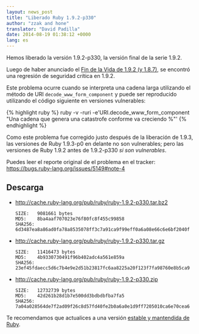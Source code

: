 ```yaml
---
layout: news_post
title: "Liberado Ruby 1.9.2-p330"
author: "zzak and hone"
translator: "David Padilla"
date: 2014-08-19 01:38:12 +0000
lang: es
---
```


Hemos liberado la versión 1.9.2-p330, la versión final de la serie 1.9.2.

Luego de haber anunciado el
[Fin de la Vida de 1.9.2 (y 1.8.7)](https://www.ruby-lang.org/es/news/2014/07/01/eol-for-1-8-7-and-1-9-2/),
se encontró una regresión de seguridad crítica en 1.9.2.

Este problema ocurre cuando se interpreta una cadena larga utilizando el método
de URI `decode_www_form_component` y puede ser reproducido utilizando el código
siguiente en versiones vulnerables:

{% highlight ruby %}
ruby -v -ruri -e'URI.decode_www_form_component "Una cadena que genera una catastrofe conforme va creciendo %"'
{% endhighlight %}

Como este problema fue corregido justo después de la liberación de 1.9.3,
las versiones de Ruby 1.9.3-p0 en delante no son vulnerables;
pero las versiones de Ruby 1.9.2 antes de 1.9.2-p330 _si son vulnerables_.

Puedes leer el reporte original de el problema en el tracker:
<https://bugs.ruby-lang.org/issues/5149#note-4>

## Descarga

* <http://cache.ruby-lang.org/pub/ruby/ruby-1.9.2-p330.tar.bz2>

      SIZE:   9081661 bytes
      MD5:    8ba4aaf707023e76f80fc8f455c99858
      SHA256: 6d3487ea8a86ad0fa78a8535078ff3c7a91ca9f99eff0a6a08e66c6e6bf2040f

* <http://cache.ruby-lang.org/pub/ruby/ruby-1.9.2-p330.tar.gz>

      SIZE:   11416473 bytes
      MD5:    4b9330730491f96b402adc4a561e859a
      SHA256: 23ef45fdaecc5d6c7b4e9e2d51b23817fc6aa8225a20f123f7fa98760e8b5ca9

* <http://cache.ruby-lang.org/pub/ruby/ruby-1.9.2-p330.zip>

      SIZE:   12732739 bytes
      MD5:    42d261b28d1b7e500dd3bdbdbfba7fa5
      SHA256: 7a04a028564de7f2ad09f26c8d57fd40fe2b0a6a0e1d9ff7205010ca6e70cea6

Te recomendamos que actualices a una versión
[estable y mantendida de Ruby](https://www.ruby-lang.org/en/downloads/).
